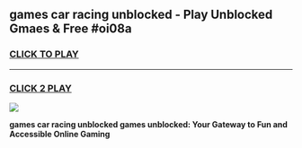 
## games car racing unblocked - Play Unblocked Gmaes & Free #oi08a
<h3>
<a href="https://premium.freeplayer.one?title=games_car_racing_unblocked&ref=03M">CLICK TO PLAY</a></h3>
<hr>

<h3>
<a href="https://premium.freeplayer.one?title=games_car_racing_unblocked&ref=03M">CLICK 2 PLAY</a>
  
</h3>

<a href="https://premium.freeplayer.one?title=games_car_racing_unblocked&ref=03M"><img src="https://clearcache.store/games.png"></a>


**games car racing unblocked games unblocked: Your Gateway to Fun and Accessible Online Gaming**
